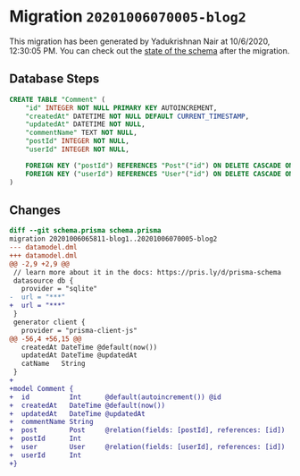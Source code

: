 # Migration `20201006070005-blog2`

This migration has been generated by Yadukrishnan Nair at 10/6/2020, 12:30:05 PM.
You can check out the [state of the schema](./schema.prisma) after the migration.

## Database Steps

```sql
CREATE TABLE "Comment" (
    "id" INTEGER NOT NULL PRIMARY KEY AUTOINCREMENT,
    "createdAt" DATETIME NOT NULL DEFAULT CURRENT_TIMESTAMP,
    "updatedAt" DATETIME NOT NULL,
    "commentName" TEXT NOT NULL,
    "postId" INTEGER NOT NULL,
    "userId" INTEGER NOT NULL,

    FOREIGN KEY ("postId") REFERENCES "Post"("id") ON DELETE CASCADE ON UPDATE CASCADE,
    FOREIGN KEY ("userId") REFERENCES "User"("id") ON DELETE CASCADE ON UPDATE CASCADE
)
```

## Changes

```diff
diff --git schema.prisma schema.prisma
migration 20201006065811-blog1..20201006070005-blog2
--- datamodel.dml
+++ datamodel.dml
@@ -2,9 +2,9 @@
 // learn more about it in the docs: https://pris.ly/d/prisma-schema
 datasource db {
   provider = "sqlite"
-  url = "***"
+  url = "***"
 }
 generator client {
   provider = "prisma-client-js"
@@ -56,4 +56,15 @@
   createdAt DateTime @default(now())
   updatedAt DateTime @updatedAt
   catName   String   
 }
+
+model Comment {
+  id          Int      @default(autoincrement()) @id
+  createdAt   DateTime @default(now())
+  updatedAt   DateTime @updatedAt
+  commentName String   
+  post        Post     @relation(fields: [postId], references: [id])
+  postId      Int      
+  user        User     @relation(fields: [userId], references: [id])
+  userId      Int      
+}
```


